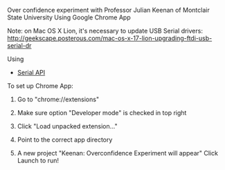 Over confidence experiment with Professor Julian Keenan of Montclair State University
Using Google Chrome App

Note: on Mac OS X Lion, it's necessary to update USB Serial drivers:
http://geekscape.posterous.com/mac-os-x-17-lion-upgrading-ftdi-usb-serial-dr


Using 
* [Serial API](http://developer.chrome.com/apps/app.hardware.html#serial)



To set up Chrome App:
1. Go to "chrome://extensions"

2. Make sure option "Developer mode" is checked in top right

3. Click "Load unpacked extension..."

4. Point to the correct app directory

5. A new project "Keenan: Overconfidence Experiment will appear" Click Launch to run!

